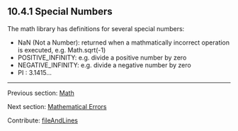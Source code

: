 ## 10.4.1 Special Numbers

The math library has definitions for several special numbers:


* NaN (Not a Number): returned when a mathmatically incorrect operation is executed, e.g. Math.sqrt(-1)
* POSITIVE_INFINITY: e.g. divide a positive number by zero
* NEGATIVE_INFINITY: e.g. divide a negative number by zero
* PI : 3.1415...

---

Previous section: [Math](std-math.md)

Next section: [Mathematical Errors](std-math-mathematical-errors.md)

Contribute: [fileAndLines](https://github.com/HaxeFoundation/HaxeManual/blob/master/10-std.tex#L204-204)